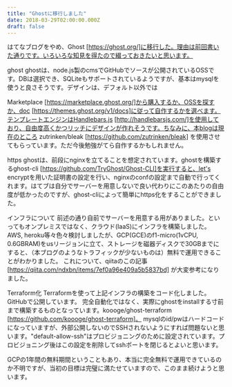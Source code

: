 ```yaml
---
title: "Ghostに移行しました"
date: 2018-03-29T02:00:00.000Z
draft: false
---
```


はてなブログをやめ、Ghost [https://ghost.org/]に移行した。理由は前回書いた通りです。いろいろな知見を得たので綴っておきたいと思います。

ghost
ghostは、node.js製のcmsでGitHubでソースが公開されているOSSです。DBは選択でき、SQLiteもサポートされているようですが、基本はmysqlを使うと良さそうです。デザインは、デフォルト以外では

Marketplace [https://marketplace.ghost.org/]から購入するか、OSSを探すか、doc
[https://themes.ghost.org/v1/docs]に従って自作するかを選べます。テンプレートエンジンはHandlebars.js
[http://handlebarsjs.com/]を使用しており、自由度高くかつリッチにデザインが作れそうです。ちなみに、本blogは現在のところ
zutrinken/bleak [https://github.com/zutrinken/bleak]
を使用させてもらっています。ただ今後勉強がてら自作するかもしれません。

https
ghostは、前段にnginxを立てることを想定されています。ghostを構築するghost-cli
[https://github.com/TryGhost/Ghost-CLI]を実行すると、let's
encryptを用いた証明書の設定を行い、nginxのconfの設定まで自動で行ってくれます。はてブは自分でサーバーを用意しないで良い代わりにこのあたりの自由度が低かったのですが、ghost-cliによって簡単にhttps化をすることができました。

インフラについて
前述の通り自前でサーバーを用意する用がありました。といってもオンプレミスではなく、クラウド(IaaS)にインフラを構築しました。AWS,
heroku等々色々検討しましたが、GCP(GCE)のf1-micro(1vCPU,
0.6GBRAM)をusリージョンに立て、ストレージを磁器ディスクで30GBまでにすると、（本ブログのようなトラフィックが少ないものは）無料で運用できることがわかりました。
これについて、qiitaのこの記事 [https://qiita.com/ndxbn/items/7ef0a96e409a5b5837bd]
が大変参考になりました。

Terraform化
Terraformを使って上記インフラの構築をコード化しました。GitHubで公開しています。
完全自動化ではなく、実際にghostをinstallする寸前まで構築するものとなっています。koooge/ghost-terraform
[https://github.com/koooge/ghost-terraform]。
mysqlのid/pwはハードコードになっていますが、外部公開しないのでSSHされないようにすれば問題ないと思います。"default-allow-ssh"はプロビジョニングのために設定されています。プロビジョニング後はこの設定を削除してsshポートを閉じるとよいと思います。

GCPの1年間の無料期間ということもあり、本当に完全無料で運用できているのか不明ですが、当初の目標は完璧に満たせていますので、このまま続けようと思います。
